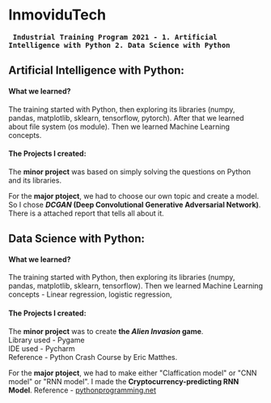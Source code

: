# InmoviduTech
**<pre>
Industrial Training Program 2021 -
    1. Artificial Intelligence with Python
    2. Data Science with Python
</pre>**

## Artificial Intelligence with Python:

#### What we learned?
The training started with Python, then exploring its libraries (numpy, pandas, matplotlib, sklearn, tensorflow, pytorch). 
After that we learned about file system (os module). Then we learned Machine Learning concepts. 

#### The Projects I created:
The **minor project** was based on simply solving the questions on Python and its libraries.

For the **major ptoject**, we had to choose our own topic and create a model. So I chose **_DCGAN_ (Deep Convolutional Generative Adversarial Network)**.
There is a attached report that tells all about it.

## Data Science with Python:

#### What we learned?
The training started with Python, then exploring its libraries (numpy, pandas, matplotlib, sklearn, tensorflow). 
Then we learned Machine Learning concepts - Linear regression, logistic regression,  

#### The Projects I created:
The **minor project** was to create **the _Alien Invasion_ game**. <br>
Library used - Pygame <br>
IDE used - Pycharm <br>
Reference - Python Crash Course by Eric Matthes. <br>

For the **major ptoject**, we had to make either "Claffication model" or "CNN model" or "RNN model".
I made the **Cryptocurrency-predicting RNN Model**.
Reference - <a href="https://pythonprogramming.net">pythonprogramming.net</a>

